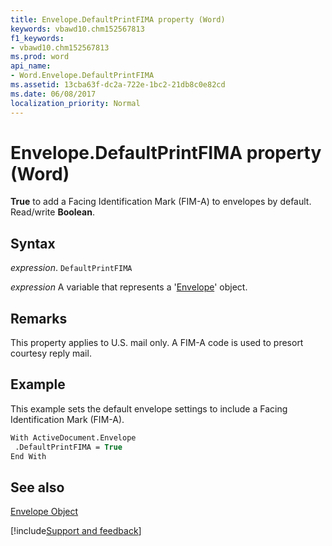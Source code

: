 ```yaml
---
title: Envelope.DefaultPrintFIMA property (Word)
keywords: vbawd10.chm152567813
f1_keywords:
- vbawd10.chm152567813
ms.prod: word
api_name:
- Word.Envelope.DefaultPrintFIMA
ms.assetid: 13cba63f-dc2a-722e-1bc2-21db8c0e82cd
ms.date: 06/08/2017
localization_priority: Normal
---
```



# Envelope.DefaultPrintFIMA property (Word)

 **True** to add a Facing Identification Mark (FIM-A) to envelopes by default. Read/write **Boolean**.


## Syntax

_expression_. `DefaultPrintFIMA`

_expression_ A variable that represents a '[Envelope](Word.Envelope.md)' object.


## Remarks

This property applies to U.S. mail only. A FIM-A code is used to presort courtesy reply mail.


## Example

This example sets the default envelope settings to include a Facing Identification Mark (FIM-A).


```vb
With ActiveDocument.Envelope 
 .DefaultPrintFIMA = True 
End With
```


## See also


[Envelope Object](Word.Envelope.md)

[!include[Support and feedback](~/includes/feedback-boilerplate.md)]